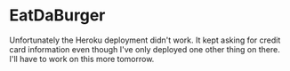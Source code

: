 # EatDaBurger

Unfortunately the Heroku deployment didn't work. It kept asking for credit card information even though I've only deployed one other thing on there. I'll have to work on this more tomorrow. 
